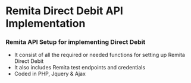 ﻿# Remita Direct Debit API Implementation

### Remita API Setup for implementing Direct Debit 

- It consist of all the required or needed functions for setting up Remita Direct Debit
- It also includes Remita test endpoints and credentials
- Coded in PHP, Jquery & Ajax
